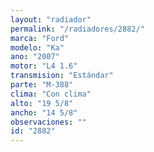 ```yaml
---
layout: "radiador"
permalink: "/radiadores/2882/"
marca: "Ford"
modelo: "Ka"
ano: "2007"
motor: "L4 1.6"
transmision: "Estándar"
parte: "M-388"
clima: "Con clima"
alto: "19 5/8"
ancho: "14 5/8"
observaciones: ""
id: "2882"
---
```


